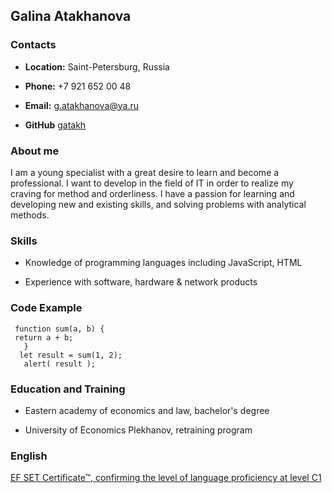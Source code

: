  ## Galina Atakhanova
 
 ### Contacts
 
 - **Location:** Saint-Petersburg, Russia
 
 - **Phone:** +7 921 652 00 48
 
 - **Email:** g.atakhanova@ya.ru
 
 - **GitHub** [gatakh](https://github.com/gatakh)
 
 ### About me
 I am a young specialist with a great desire to learn and become a professional. I want to develop in the field of IT in order to realize my craving for method and orderliness. I have a passion for learning and developing new and existing skills, and solving problems with analytical methods.
 
 ### Skills
 
- Knowledge of programming languages including JavaScript, HTML

- Experience with software, hardware & network products

 ### Code Example
     function sum(a, b) { 
     return a + b; 
       }  
      let result = sum(1, 2);
       alert( result ); 

 ### Education and Training
 
- Eastern academy of economics and law, bachelor's degree

- University of Economics Plekhanov, retraining program


 ### English
[EF SET Certificate™, confirming the level of language proficiency at level C1](https://www.efset.org/cert/cG3hKP)

